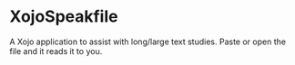 # XojoSpeakfile
A Xojo application to assist with long/large text studies. Paste or open the file and it reads it to you.
